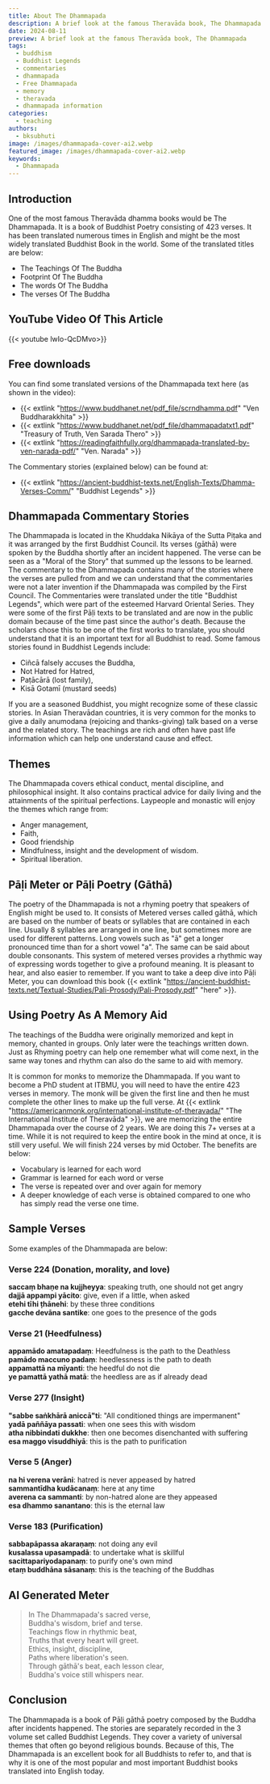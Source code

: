 ```yaml
---
title: About The Dhammapada
description: A brief look at the famous Theravāda book, The Dhammapada
date: 2024-08-11
preview: A brief look at the famous Theravāda book, The Dhammapada
tags:
  - buddhism
  - Buddhist Legends
  - commentaries
  - dhammapada
  - Free Dhammapada
  - memory
  - theravada
  - dhammapada information
categories:
  - teaching
authors:
  - bksubhuti
image: /images/dhammapada-cover-ai2.webp
featured_image: /images/dhammapada-cover-ai2.webp
keywords:
  - Dhammapada
---
```


## Introduction
One of the most famous Theravāda dhamma books would be The Dhammapada.  It is a book of Buddhist Poetry consisting of 423 verses.  It has been translated numerous times in English and might be the most widely translated Buddhist Book in the world.  Some of the translated titles are below:
- The Teachings Of The Buddha
- Footprint Of The Buddha
- The words Of The Buddha
- The verses Of The Buddha

## YouTube Video Of This Article
{{< youtube lwIo-QcDMvo>}}


## Free downloads
You can find some translated versions of the Dhammapada text here (as shown in the video):  
- {{< extlink "https://www.buddhanet.net/pdf_file/scrndhamma.pdf" "Ven Buddharakkhita" >}}  
- {{< extlink "https://www.buddhanet.net/pdf_file/dhammapadatxt1.pdf" "Treasury of Truth, Ven Sarada Thero" >}}  
- {{< extlink "https://readingfaithfully.org/dhammapada-translated-by-ven-narada-pdf/" "Ven. Narada" >}}  

The Commentary stories (explained below) can be found at:
- {{< extlink "https://ancient-buddhist-texts.net/English-Texts/Dhamma-Verses-Comm/" "Buddhist Legends" >}}  


## Dhammapada Commentary Stories
The Dhammapada is located in the Khuddaka Nikāya of the Sutta Piṭaka and it was arranged by the first Buddhist Council.  Its verses (gāthā) were spoken by the Buddha shortly after an incident happened.  The verse can be seen as a "Moral of the Story" that summed up the lessons to be learned.  The commentary to the Dhammapada contains many of the stories where the verses are pulled from and we can understand that the commentaries were not a later invention if the Dhammapada was compiled by the First Council.  The Commentaries were translated under the title "Buddhist Legends", which were part of the esteemed Harvard Oriental Series.  They were some of the first Pāḷi texts to be translated and are now in the public domain because of the time past since the author's death.  Because the scholars chose this to be one of the first works to translate, you should understand that it is an important text for all Buddhist to read.  Some famous stories found in Buddhist Legends include:
- Ciñcā falsely accuses the Buddha,  
- Not Hatred for Hatred,  
- Paṭācārā (lost family), 
- Kisā Gotamī (mustard seeds)

If you are a seasoned Buddhist, you might recognize some of these classic stories. In Asian Theravādan countries, it is very common for the monks to give a daily anumodana (rejoicing and thanks-giving) talk based on a verse and the related story.  The teachings are rich and often have past life information which can help one understand cause and effect.

## Themes
The Dhammapada covers ethical conduct, mental discipline, and philosophical insight.  It also contains practical advice for daily living and the attainments of the spiritual perfections.
Laypeople and monastic will enjoy the themes which range from:
- Anger management, 
- Faith, 
- Good friendship 
- Mindfulness, insight and the development of wisdom. 
- Spiritual liberation.  

## Pāḷi Meter or Pāḷi Poetry (Gāthā)
The poetry of the Dhammapada is not a rhyming poetry that speakers of English might be used to.  It consists of Metered verses called gāthā, which are based on the number of beats or syllables that are contained in each line.  Usually 8 syllables are arranged in one line, but sometimes more are used for different patterns.  Long vowels such as "ā" get a longer pronounced time than for a short vowel "a".  The same can be said about double consonants.  This system of metered verses provides a rhythmic way of expressing words together to give a profound meaning.  It is pleasant to hear, and also easier to remember.  If you want to take a deep dive into Pāḷi Meter, you can download this book {{< extlink "https://ancient-buddhist-texts.net/Textual-Studies/Pali-Prosody/Pali-Prosody.pdf" "here" >}}. 

## Using Poetry As A Memory Aid
The teachings of the Buddha were originally memorized and kept in memory, chanted in groups.  Only later were the teachings written down.  Just as Rhyming poetry can help one remember what will come next, in the same way tones and rhythm can also do the same to aid with memory.

It is common for monks to memorize the Dhammapada.  If you want to become a PhD student at ITBMU, you will need to have the entire 423 verses in memory.  The monk will be given the first line and then he must complete the other lines to make up the full verse.  At {{< extlink "https://americanmonk.org/international-institute-of-theravada/" "The International Institute of Theravāda" >}}, we are memorizing the entire Dhammapada over the course of 2 years.  We are doing this 7+ verses at a time.  While it is not required to keep the entire book in the mind at once, it is still very useful. We will finish 224 verses by mid October.  The benefits are below:

- Vocabulary is learned for each word
- Grammar is learned for each word or verse
- The verse is repeated over and over again for memory
- A deeper knowledge of each verse is obtained compared to one who has simply read the verse one time.

## Sample Verses

Some examples of the Dhammapada are below:
### Verse 224 (Donation, morality, and love) 
**saccaṃ bhaṇe na kujjheyya**: speaking truth, one should not get angry  
**dajjā appampi yācito**: give, even if a little, when asked  
**etehi tīhi ṭhānehi**: by these three conditions  
**gacche devāna santike**: one goes to the presence of the gods  

### Verse 21 (Heedfulness)  
**appamādo amatapadaṃ**: Heedfulness is the path to the Deathless  
**pamādo maccuno padaṃ**: heedlessness is the path to death  
**appamattā na mīyanti**: the heedful do not die  
**ye pamattā yathā matā**: the heedless are as if already dead  

### Verse 277 (Insight)  
**"sabbe saṅkhārā aniccā"ti**: "All conditioned things are impermanent"  
**yadā paññāya passati**: when one sees this with wisdom  
**atha nibbindati dukkhe**: then one becomes disenchanted with suffering  
**esa maggo visuddhiyā**: this is the path to purification  

### Verse 5 (Anger)  
**na hi verena verāni**: hatred is never appeased by hatred  
**sammantīdha kudācanaṃ**: here at any time  
**averena ca sammanti**: by non-hatred alone are they appeased  
**esa dhammo sanantano**: this is the eternal law  

### Verse 183 (Purification)  
**sabbapāpassa akaraṇaṃ**: not doing any evil  
**kusalassa upasampadā**: to undertake what is skillful  
**sacittapariyodapanaṃ**: to purify one's own mind  
**etaṃ buddhāna sāsanaṃ**: this is the teaching of the Buddhas  

## AI Generated Meter
> In The Dhammapada's sacred verse,  
> Buddha's wisdom, brief and terse.  
> Teachings flow in rhythmic beat,  
> Truths that every heart will greet.  
> Ethics, insight, discipline,  
> Paths where liberation's seen.  
> Through gāthā's beat, each lesson clear,  
> Buddha's voice still whispers near.


## Conclusion 
The Dhammapada is a book of Pāḷi gāthā poetry composed by the Buddha after incidents happened.  The stories are separately recorded in the 3 volume set called Buddhist Legends.  They cover a variety of universal themes that often go beyond religious bounds.  Because of this, The Dhammapada is an excellent book for all Buddhists to refer to, and that is why it is one of the most popular and most important Buddhist books translated into English today.


